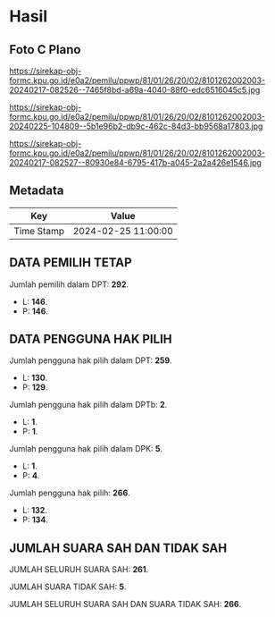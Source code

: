 # Hasil

## Foto C Plano

https://sirekap-obj-formc.kpu.go.id/e0a2/pemilu/ppwp/81/01/26/20/02/8101262002003-20240217-082526--7465f8bd-a69a-4040-88f0-edc6516045c5.jpg

https://sirekap-obj-formc.kpu.go.id/e0a2/pemilu/ppwp/81/01/26/20/02/8101262002003-20240225-104809--5b1e96b2-db9c-462c-84d3-bb9568a17803.jpg

https://sirekap-obj-formc.kpu.go.id/e0a2/pemilu/ppwp/81/01/26/20/02/8101262002003-20240217-082527--80930e84-6795-417b-a045-2a2a426e1546.jpg


## Metadata

| Key        | Value               |
| ---------- | ------------------- |
| Time Stamp | 2024-02-25 11:00:00 |


## DATA PEMILIH TETAP

Jumlah pemilih dalam DPT: **292**.
 * L: **146**.
 * P: **146**.

## DATA PENGGUNA HAK PILIH

Jumlah pengguna hak pilih dalam DPT: **259**.
 * L: **130**.
 * P: **129**.

Jumlah pengguna hak pilih dalam DPTb: **2**.
 * L: **1**.
 * P: **1**.

Jumlah pengguna hak pilih dalam DPK: **5**.
 * L: **1**.
 * P: **4**.

Jumlah pengguna hak pilih: **266**.
 * L: **132**.
 * P: **134**.

## JUMLAH SUARA SAH DAN TIDAK SAH

JUMLAH SELURUH SUARA SAH: **261**.

JUMLAH SUARA TIDAK SAH: **5**.

JUMLAH SELURUH SUARA SAH DAN SUARA TIDAK SAH: **266**.


